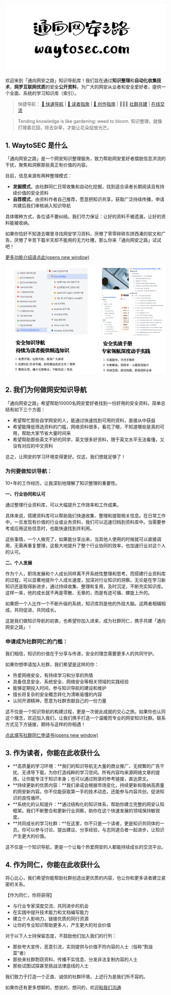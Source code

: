 
![](media/6b6753610d54590fa2c7adbc95176770.png)

欢迎来到「通向网安之路」知识导航库！我们旨在通过**知识整理**和**自动化收集技术**，**网罗互联网优质**的安全**公开资料**，为广大的网安从业者和安全爱好者，提供一个全面、系统的学习知识库（索引）。 

>快捷导航： [🤖 快速导航](https://q0vz8dcmr5i.feishu.cn/wiki/FD16wELnqiVTQRkFRHpccrYAnSc) \| [🧭 读者指南](https://q0vz8dcmr5i.feishu.cn/wiki/SyMzwccy6iK9smkOB1Hcn6C0ndh) \| [🚀 创作指南](https://q0vz8dcmr5i.feishu.cn/wiki/CmxzwJu8jif5wBkVZ76c2gM9nnh) \| 🧑🏻‍🎨 [社群共建](https://q0vz8dcmr5i.feishu.cn/share/base/form/shrcneHEumfowqRMhC2nwJ6i3Sc) \| [在线交流](https://q0vz8dcmr5i.feishu.cn/wiki/KEXLwa6v2i0eWPknHJGcgILyn1c)

> Tending knowledge is like gardening: weed to bloom. 
>知识整理，就像打理着花园，除去杂草，才能让花朵绽放光芒。 


## **1. WaytoSEC 是什么**

「通向网安之路」是一个网安知识整理服务，致力帮助网安爱好者摆脱信息洪流的干扰，聚焦和洞察那些真正有价值的内容。

目前，信息来源有两种整理模式：

-   **发掘模式**，由社群同仁日常收集和自动化挖掘，找到适合读者长期阅读且有持续价值的安全资料
-   **自荐模式**，由资料作者自己推荐，愿意把知识共享，获取广泛持续传播，申请共建后我们审核纳入知识导航

具体哪种方式，各位请不要纠结。我们尽力保证：让好的资料不被遗漏，让好的资料能被收纳。

如果你恰好不知道去哪里寻找网安学习资料，厌倦了零零碎碎东拼西凑的软文和广告，厌倦了辛苦下载半天却不能用的无力吐槽，那么你来「通向网安之路」试试吧！

[更多功能介绍请点此(opens new window)](https://q0vz8dcmr5i.feishu.cn/wiki/FD16wELnqiVTQRkFRHpccrYAnSc)

![](media/b7cd179b12dfd8374687a61dd338e80f.png)

## **2. 我们为何做网安知识导航**

「通向网安之路」希望帮助10000名网安爱好者找到一份好用的安全资料，简单总结有如下三个方面：

-   希望帮忙那些自学网安的人，能通过快速找到可用的资料，直接从中获益
-   希望能降低筛选资料的门槛，网络资料很多，看花了眼，不知道哪些是真的可用，帮助大家节省大量时间来
-   希望帮助那些英文不好的同学，英文很多好资料，限于英文水平无法看懂，又没有对应的中文资料

总之，让网安的学习环境变得更好。仅这，我们想就足够了！

### **为何要做知识导航：**

10+年的工作经历，让我深刻地理解了知识整理的重要性。

**一、行业协同和认可**

通过整理行业资料库，可以大幅提升工作效率和工作成果。

具体来说，搭建资料库可以帮助我们快速收集、整理和提取相关信息。在日常工作中，一旦发现有价值的行业或业务资料，我们可以迅速归档到资料库中。当需要参考或应用这些信息时，也能快速找到并利用。

这些事情，一个人做完了，如果能分享出来，当其他人使用的时候就可以直接调用，无需再重复整理，这极大地提升了整个行业协同的效率，也加速行业对这个人的认可。

**二、个人发展**

作为个人，职场发展和个人成长同样离不开系统性整理和思考。而搭建行业资料库的过程，可以显著地提升个人成长速度，加深对行业知识的洞察。无论是在学习新知识还是取得新进步，通过持续收集、整理和复用，及时沉淀，不断充实知识库。这样一来，他的成长就不再是零散、无章的，而是有迹可循、螺旋上升的。

如果把一个人比作一个不断升级的系统，知识库则是他的外挂大脑。这两者相辅相成，共同促进，共同成长。

这是我们做知识导航的初衷，也希望你加入进来，成为社群同仁，携手共建「通向网安之路」！

### **申请成为社群同仁的门槛：**

我们相信，知识的价值在于分享与传递，安全的理念需要更多人的共同守护。

如果你想申请加入社群，我们希望是这样的你：

-   热爱网络安全，有持续学习和分享的热情
-   具备信息安全、系统安全、网络安全等相关领域的实践经验
-   能够定期投入时间，参与知识导航的建设和维护
-   擅长将复杂的安全概念转化为清晰易懂的内容
-   认同开源精神，愿意为社群贡献自己的一份力量

这不仅是一个知识导航的构建过程，更是一次彼此成就的交心之旅。如果你也认同这个理念，欢迎加入我们，让我们携手打造一个温暖而专业的网安知识社群。联系方式见下方链接，期待与这样的你相遇！

[点此填写社群同仁申请书(opens new window)](https://q0vz8dcmr5i.feishu.cn/share/base/form/shrcneHEumfowqRMhC2nwJ6i3Sc)

## **3. 作为读者，你能在此收获什么**

-   **高质量的学习环境：**我们的知识导航无大量的商业推广、无频繁的广告干扰、无诱导下载，为你打造纯粹的学习空间。所有内容均来源网络文章的提炼，让你能专注于知识本身；也可以通过附录的参考链接，直达原文。
-   **持续更新的优质内容：**我们承诺会根据市场变化，持续更新和吸纳高质量的网安新内容。你不仅能获取第一手的技术动态，还能参与内容共创，促进知识的良性循环。
-   **系统化的认知提升：**通过结构化的知识体系，帮助你建立完整的网安认知框架。我们不断整合和更新行业洞察，助你在这个快速发展的领域保持敏锐度。
-   **共同成长的学习社群：**在这里，你不只是一个读者，更是知识共同体的一员。你可以参与讨论、提出建议、分享经验，与志同道合者一起进步，让知识产生更大的价值。

这不仅是一个知识导航，更是一个让每个热爱网安的人都能持续成长的交流平台。

## **4. 作为同仁，你能在此收获什么**

将心比心，我们希望你能帮助社群创造出更优质的内容，也让你和更多读者建立紧密的关系。

【作为同仁，你将获得】

-   与行业专家深度交流、共同进步的机会
-   在实践中提升技术能力和文档编写能力
-   建立个人影响力，链接优质的同行资源
-   让你的专业知识帮助更多人，产生更大的社会价值

对于以下人士持保留态度，不鼓励他们加入我们的行列：

-   那些夸大宣传，恶意引流，实则提供与价值不符内容的人士（俗称“割韭菜”者）
-   那些来社群剽窃资料、传播不实信息、分发非法复制内容的人士
-   那些试图试探甚至挑战法律底线的人士

我们致力于打造一个正直、诚信的社群环境，上述行为是我们所不容的。

如果你还有更多想聊的，想说的，想问的，欢迎[和我们沟通](https://q0vz8dcmr5i.feishu.cn/share/base/form/shrcneHEumfowqRMhC2nwJ6i3Sc)
